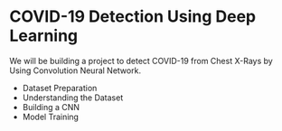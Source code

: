 # COVID-19 Detection Using Deep Learning 
  We will be building a project to detect COVID-19 from Chest X-Rays by Using Convolution Neural Network.  
- Dataset Preparation 
- Understanding the Dataset 
- Building a CNN 
- Model Training
